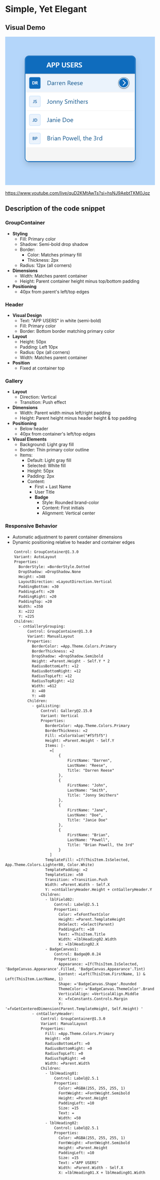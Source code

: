 # Simple, Yet Elegant

## Visual Demo

![Images/gallery-elegant.png](Images/gallery-elegant.png)

https://www.youtube.com/live/quD2KMtAwTs?si=hsNJ9AebtTKM0Jqz

## Description of the code snippet

### GroupContainer
- **Styling**
  - Fill: Primary color
  - Shadow: Semi-bold drop shadow
  - Border: 
    - Color: Matches primary fill
    - Thickness: 2px
  - Radius: 12px (all corners)
- **Dimensions**
  - Width: Matches parent container
  - Height: Parent container height minus top/bottom padding
- **Positioning**
  - 40px from parent's left/top edges

### Header
- **Visual Design**
  - Text: "APP USERS" in white (semi-bold)
  - Fill: Primary color
  - Border: Bottom border matching primary color
- **Layout**
  - Height: 50px
  - Padding: Left 10px
  - Radius: 0px (all corners)
  - Width: Matches parent container
- **Position**
  - Fixed at container top

### Gallery
- **Layout**
  - Direction: Vertical
  - Transition: Push effect
- **Dimensions**
  - Width: Parent width minus left/right padding
  - Height: Parent height minus header height & top padding
- **Positioning**
  - Below header
  - 40px from container's left/top edges
- **Visual Elements**
  - Background: Light gray fill
  - Border: Thin primary color outline
  - Items:
    - Default: Light gray fill
    - Selected: White fill
    - Height: 50px
    - Padding: 2px
    - Content:
      - First + Last Name
      - User Title
      - **Badge**
        - Style: Rounded brand-color
        - Content: First initials
        - Alignment: Vertical center

### Responsive Behavior
- Automatic adjustment to parent container dimensions
- Dynamic positioning relative to header and container edges


```PowerFx- ctrGalleryContainingShadow:
    Control: GroupContainer@1.3.0
    Variant: AutoLayout
    Properties:
      BorderStyle: =BorderStyle.Dotted
      DropShadow: =DropShadow.None
      Height: =348
      LayoutDirection: =LayoutDirection.Vertical
      PaddingBottom: =30
      PaddingLeft: =20
      PaddingRight: =20
      PaddingTop: =20
      Width: =350
      X: =222
      Y: =225
    Children:
      - cntGalleryGrouping:
          Control: GroupContainer@1.3.0
          Variant: ManualLayout
          Properties:
            BorderColor: =App.Theme.Colors.Primary
            BorderThickness: =2
            DropShadow: =DropShadow.Semibold
            Height: =Parent.Height - Self.Y * 2
            RadiusBottomLeft: =12
            RadiusBottomRight: =12
            RadiusTopLeft: =12
            RadiusTopRight: =12
            Width: =612
            X: =40
            Y: =40
          Children:
            - galListing:
                Control: Gallery@2.15.0
                Variant: Vertical
                Properties:
                  BorderColor: =App.Theme.Colors.Primary
                  BorderThickness: =2
                  Fill: =ColorValue("#f5f5f5")
                  Height: =Parent.Height - Self.Y
                  Items: |-
                    =[
                        {
                            FirstName: "Darren", 
                            LastName: "Reese", 
                            Title: "Darren Reese"
                        },
                        {
                            FirstName: "John", 
                            LastName: "Smith", 
                            Title: "Jonny Smithers"
                        },
                        {
                            FirstName: "Jane", 
                            LastName: "Doe", 
                            Title: "Janie Doe"
                        },
                        {
                            FirstName: "Brian", 
                            LastName: "Powell", 
                            Title: "Brian Powell, the 3rd"
                        }
                    ]
                  TemplateFill: =If(ThisItem.IsSelected, App.Theme.Colors.Lighter80, Color.White)
                  TemplatePadding: =2
                  TemplateSize: =50
                  Transition: =Transition.Push
                  Width: =Parent.Width - Self.X
                  Y: =cntGalleryHeader.Height + cntGalleryHeader.Y
                Children:
                  - lblField02:
                      Control: Label@2.5.1
                      Properties:
                        Color: =fxFontTextColor
                        Height: =Parent.TemplateHeight
                        OnSelect: =Select(Parent)
                        PaddingLeft: =10
                        Text: =ThisItem.Title
                        Width: =lblHeading02.Width
                        X: =lblHeading02.X
                  - BadgeCanvas1:
                      Control: Badge@0.0.24
                      Properties:
                        Appearance: =If(ThisItem.IsSelected, 'BadgeCanvas.Appearance'.Filled, 'BadgeCanvas.Appearance'.Tint)
                        Content: =Left(ThisItem.FirstName, 1) & Left(ThisItem.LastName, 1)
                        Shape: ='BadgeCanvas.Shape'.Rounded
                        ThemeColor: ='BadgeCanvas.ThemeColor'.Brand
                        VerticalAlign: =VerticalAlign.Middle
                        X: =fxConstants.Controls.Margin
                        Y: '=fxGetCenteredDimension(Parent.TemplateHeight, Self.Height) '
            - cntGalleryHeader:
                Control: GroupContainer@1.3.0
                Variant: ManualLayout
                Properties:
                  Fill: =App.Theme.Colors.Primary
                  Height: =50
                  RadiusBottomLeft: =0
                  RadiusBottomRight: =0
                  RadiusTopLeft: =0
                  RadiusTopRight: =0
                  Width: =Parent.Width
                Children:
                  - lblHeading01:
                      Control: Label@2.5.1
                      Properties:
                        Color: =RGBA(255, 255, 255, 1)
                        FontWeight: =FontWeight.Semibold
                        Height: =Parent.Height
                        PaddingLeft: =10
                        Size: =15
                        Text: =
                        Width: =50
                  - lblHeading02:
                      Control: Label@2.5.1
                      Properties:
                        Color: =RGBA(255, 255, 255, 1)
                        FontWeight: =FontWeight.Semibold
                        Height: =Parent.Height
                        PaddingLeft: =10
                        Size: =15
                        Text: ="APP USERS"
                        Width: =Parent.Width - Self.X
                        X: =lblHeading01.X + lblHeading01.Width
```
